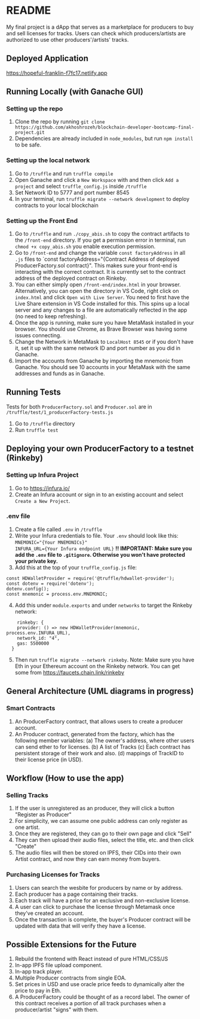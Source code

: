 # README
My final project is a dApp that serves as a marketplace for producers to buy and sell licenses for tracks. Users can check which producers/artists are authorized to use other producers'/artists' tracks.

## Deployed Application
https://hopeful-franklin-f7fc17.netlify.app

## Running Locally (with Ganache GUI)
### Setting up the repo
1. Clone the repo by running `git clone https://github.com/akhoshrozeh/blockchain-developer-bootcamp-final-project.git`
2. Dependencies are already included in `node_modules`, but run `npm install` to be safe.

### Setting up the local network
1. Go to `/truffle` and run `truffle compile`
2. Open Ganache and click a `New Workspace` with and then click `Add a project` and select `truffle_config.js` inside `/truffle` 
3. Set Network ID to 5777 and port number 8545
4. In your terminal, run `truffle migrate --network development` to deploy contracts to your local blockchain 

### Setting up the Front End
1. Go to `/truffle` and run `./copy_abis.sh` to copy the contract artifacts to the `/front-end` directory. If you get a permission error in terminal, run `chmod +x copy_abis.sh` you enable execution permission. 
2. Go to `/front-end` and change the variable `const factoryAddress` in all `.js` files to `const factoryAddress="{Contract Address of deployed ProducerFactory.sol contract}". This makes sure your front-end is interacting with the correct contract. It is currently set to the contract address of the deployed contract on Rinkeby.
3. You can either simply open `/front-end/index.html` in your browser. Alternatively, you can open the directory in VS Code, right click on `index.html` and click `Open with Live Server`. You need to first have the Live Share extension in VS Code installed for this. This spins up a local server and any changes to a file are automatically reflected in the app (no need to keep refreshing).
4. Once the app is running, make sure you have MetaMask installed in your browser. You should use Chrome, as Brave Browser was having some issues connecting. 
5. Change the Network in MetaMask to `LocalHost 8545` or if you don't have it, set it up with the same network ID and port number as you did in Ganache. 
6. Import the accounts from Ganache by importing the mnemonic from Ganache. You should see 10 accounts in your MetaMask with the same addresses and funds as in Ganache. 

## Running Tests
Tests for both `ProducerFactory.sol` and `Producer.sol` are in `/truffle/test/1_producerFactory-tests.js`
1. Go to `/truffle` directory
2. Run `truffle test`

## Deploying your own ProducerFactory to a testnet (Rinkeby)
### Setting up Infura Project
1. Go to https://infura.io/
2. Create an Infura account or sign in to an existing account and select `Create a New Project`.  

### .env file
1. Create a file called `.env` in `/truffle`
2. Write your Infura credentials to file. Your `.env` should look like this:  \
    `MNEMONIC="{Your MNEMONICs}"` \
    `INFURA_URL={Your Infura endpoint URL}`
**!! IMPORTANT: Make sure you add the `.env` file to `.gitignore`. Otherwise you won't have protected your private key.**
3. Add this at the top of your `truffle_config.js` file:
  ```
  const HDWalletProvider = require('@truffle/hdwallet-provider');
  const dotenv = require('dotenv');
  dotenv.config();
  const mnemonic = process.env.MNEMONIC;
  ```
4. Add this under `module.exports` and under `networks` to target the Rinkeby network:
  ```
      rinkeby: {
      provider: () => new HDWalletProvider(mnemonic, process.env.INFURA_URL),
      network_id: "4",
      gas: 5500000
    }
  ```
5. Then run `truffle migrate --network rinkeby`. Note: Make sure you have Eth in your Ethereum account on the Rinkeby network. You can get some from https://faucets.chain.link/rinkeby


## General Architecture (UML diagrams in progress)
### Smart Contracts
1. An ProducerFactory contract, that allows users to create a producer account. 
2. An Producer contract, generated from the factory, which has the following member variables: 
  (a) The owner's address, where other users can send ether to for licenses. 
  (b) A list of Tracks
  (c) Each contract has persistent storage of their work and also.
  (d) mappings of TrackID to their license price (in USD).



## Workflow (How to use the app)
### Selling Tracks
1. If the user is unregistered as an producer, they will click a button "Register as Producer"
2. For simplicity, we can assume one public address can only register as one artist.
3. Once they are registered, they can go to their own page and click "Sell"
4. They can then upload their audio files, select the title, etc. and then click "Create"
5. The audio files will then be stored on IPFS, their CIDs into their own Artist contract, and now they can earn money from buyers.


### Purchasing Licenses for Tracks
1. Users can search the wesbite for producers by name or by address.
2. Each producer has a page containing their tracks.
3. Each track will have a price for an exclusive and non-exclusive license.
4. A user can click to purchase the license through Metamask once they've created an account. 
5. Once the transaction is complete, the buyer's Producer contract will be updated with data that will verify they have a license. 


## Possible Extensions for the Future
1. Rebuild the frontend with React instead of pure HTML/CSS/JS
2. In-app IPFS file upload component.
3. In-app track player.
4. Multiple Producer contracts from single EOA. 
5. Set prices in USD and use oracle price feeds to dynamically alter the price to pay in Eth. 
6. A ProducerFactory could be thought of as a record label. The owner of this contract receives a portion of all track purchases when a producer/artist "signs" with them.
